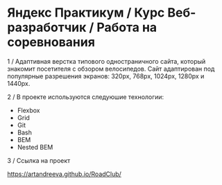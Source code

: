 # Яндекс Практикум / Курс Веб-разработчик / Работа на соревнования

1 / Адаптивная верстка типового одностраничного сайта, который знакомит посетителя с обзором велосипедов. Сайт адаптирован под популярные разрешения экранов:  320px, 768px, 1024px, 1280px и 1440px.

2 / В проекте используются следуюшие технологии:

* Flexbox
* Grid
* Git
* Bash
* BEM
* Nested BEM

3 / Ссылка на проект

https://artandreeva.github.io/RoadClub/
